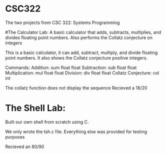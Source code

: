 # CSC322
The two projects from CSC 322: Systems Programming

#The Calculator Lab:
A basic calculator that adds, subtracts, multiplies, and divides floating point numbers. Also performs the Collatz conjecture on integers

This is a basic calculator, it can add, subtract, multiply, and divide floating point numbers. It also shows the Collatz conjecture positive integers.

Commands:
Addition:
sum float float
Subtraction:
sub float float
Multiplication:
mul float float
Division:
div float float
Collatz Conjecture:
col int

The collatz function does not display the sequence Recieved a 18/20

# The Shell Lab:
Built our own shell from scratch using C.

We only wrote the tsh.c file. Everything else was provided for testing purposes

Recieved an 80/90
